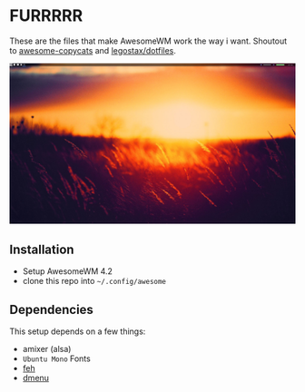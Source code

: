 # FURRRRR
These are the files that make AwesomeWM work the way i want.
Shoutout to [awesome-copycats](https://github.com/copycat-killer/awesome-copycats) and [legostax/dotfiles](https://github.com/legostax/dotfiles).

![Screenshot](https://raw.githubusercontent.com/moolen/furry/master/screenshot.jpg)

 ## Installation
 - Setup AwesomeWM 4.2
 - clone this repo into `~/.config/awesome`

 ## Dependencies
 This setup depends on a few things:
 - amixer (alsa)
 - `Ubuntu Mono` Fonts
 - [feh](https://wiki.archlinux.org/index.php/feh)
 - [dmenu](https://wiki.archlinux.org/index.php/Dmenu)
